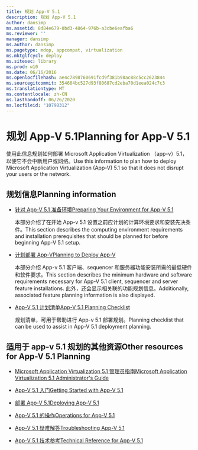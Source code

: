 ```yaml
---
title: 规划 App-V 5.1
description: 规划 App-V 5.1
author: dansimp
ms.assetid: 8d84e679-0bd3-4864-976b-a3cbe6eafba6
ms.reviewer: ''
manager: dansimp
ms.author: dansimp
ms.pagetype: mdop, appcompat, virtualization
ms.mktglfcycl: deploy
ms.sitesec: library
ms.prod: w10
ms.date: 06/16/2016
ms.openlocfilehash: ae4c7898760691fcd9f381b98ac88c5cc2623844
ms.sourcegitcommit: 354664bc527d93f80687cd2eba70d1eea024c7c3
ms.translationtype: MT
ms.contentlocale: zh-CN
ms.lasthandoff: 06/26/2020
ms.locfileid: "10798312"
---
```

# <span data-ttu-id="32ec8-103">规划 App-V 5.1</span><span class="sxs-lookup"><span data-stu-id="32ec8-103">Planning for App-V 5.1</span></span>


<span data-ttu-id="32ec8-104">使用此信息规划如何部署 Microsoft Application Virtualization （app-v）5.1，以便它不会中断用户或网络。</span><span class="sxs-lookup"><span data-stu-id="32ec8-104">Use this information to plan how to deploy Microsoft Application Virtualization (App-V) 5.1 so that it does not disrupt your users or the network.</span></span>

## <span data-ttu-id="32ec8-105">规划信息</span><span class="sxs-lookup"><span data-stu-id="32ec8-105">Planning information</span></span>


-   [<span data-ttu-id="32ec8-106">针对 App-V 5.1 准备环境</span><span class="sxs-lookup"><span data-stu-id="32ec8-106">Preparing Your Environment for App-V 5.1</span></span>](preparing-your-environment-for-app-v-51.md)

    <span data-ttu-id="32ec8-107">本部分介绍了在开始 App-v 5.1 设置之前应计划的计算环境要求和安装先决条件。</span><span class="sxs-lookup"><span data-stu-id="32ec8-107">This section describes the computing environment requirements and installation prerequisites that should be planned for before beginning App-V 5.1 setup.</span></span>

-   [<span data-ttu-id="32ec8-108">计划部署 App-V</span><span class="sxs-lookup"><span data-stu-id="32ec8-108">Planning to Deploy App-V</span></span>](planning-to-deploy-app-v51.md)

    <span data-ttu-id="32ec8-109">本部分介绍 App-v 5.1 客户端、sequencer 和服务器功能安装所需的最低硬件和软件要求。</span><span class="sxs-lookup"><span data-stu-id="32ec8-109">This section describes the minimum hardware and software requirements necessary for App-V 5.1 client, sequencer and server feature installations.</span></span> <span data-ttu-id="32ec8-110">此外，还会显示相关联的功能规划信息。</span><span class="sxs-lookup"><span data-stu-id="32ec8-110">Additionally, associated feature planning information is also displayed.</span></span>

-   [<span data-ttu-id="32ec8-111">App-V 5.1 计划清单</span><span class="sxs-lookup"><span data-stu-id="32ec8-111">App-V 5.1 Planning Checklist</span></span>](app-v-51-planning-checklist.md)

    <span data-ttu-id="32ec8-112">规划清单，可用于帮助进行 App-v 5.1 部署规划。</span><span class="sxs-lookup"><span data-stu-id="32ec8-112">Planning checklist that can be used to assist in App-V 5.1 deployment planning.</span></span>






## <a href="" id="other-resources-for-app-v-5-1-planning-"></a><span data-ttu-id="32ec8-113">适用于 app-v 5.1 规划的其他资源</span><span class="sxs-lookup"><span data-stu-id="32ec8-113">Other resources for App-V 5.1 Planning</span></span>


-   [<span data-ttu-id="32ec8-114">Microsoft Application Virtualization 5.1 管理员指南</span><span class="sxs-lookup"><span data-stu-id="32ec8-114">Microsoft Application Virtualization 5.1 Administrator's Guide</span></span>](microsoft-application-virtualization-51-administrators-guide.md)

-   [<span data-ttu-id="32ec8-115">App-V 5.1 入门</span><span class="sxs-lookup"><span data-stu-id="32ec8-115">Getting Started with App-V 5.1</span></span>](getting-started-with-app-v-51.md)

-   [<span data-ttu-id="32ec8-116">部署 App-V 5.1</span><span class="sxs-lookup"><span data-stu-id="32ec8-116">Deploying App-V 5.1</span></span>](deploying-app-v-51.md)

-   [<span data-ttu-id="32ec8-117">App-V 5.1 的操作</span><span class="sxs-lookup"><span data-stu-id="32ec8-117">Operations for App-V 5.1</span></span>](operations-for-app-v-51.md)

-   [<span data-ttu-id="32ec8-118">App-V 5.1 疑难解答</span><span class="sxs-lookup"><span data-stu-id="32ec8-118">Troubleshooting App-V 5.1</span></span>](troubleshooting-app-v-51.md)

-   [<span data-ttu-id="32ec8-119">App-V 5.1 技术参考</span><span class="sxs-lookup"><span data-stu-id="32ec8-119">Technical Reference for App-V 5.1</span></span>](technical-reference-for-app-v-51.md)

 

 





